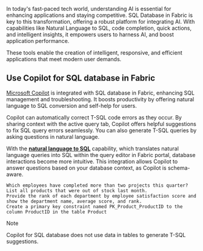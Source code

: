In today's fast-paced tech world, understanding AI is essential for enhancing applications and staying competitive. SQL Database in Fabric is key to this transformation, offering a robust platform for integrating AI. With capabilities like Natural Language to SQL, code completion, quick actions, and intelligent insights, it empowers users to harness AI, and boost application performance. 

These tools enable the creation of intelligent, responsive, and efficient applications that meet modern user demands.

## Use Copilot for SQL database in Fabric

[Microsoft Copilot](/azure/azure-sql/copilot/copilot-azure-sql-overview?azure-portal=true) is integrated with SQL database in Fabric, enhancing SQL management and troubleshooting. It boosts productivity by offering natural language to SQL conversion and self-help for users.

Copilot can automatically correct T-SQL code errors as they occur. By sharing context with the active query tab, Copilot offers helpful suggestions to fix SQL query errors seamlessly. You can also generate T-SQL queries by asking questions in natural language.

With the [**natural language to SQL**](/azure/azure-sql/copilot/query-editor-natural-language-to-sql-copilot?azure-portal=true) capability, which translates natural language queries into SQL within the query editor in Fabric portal, database interactions become more intuitive. This integration allows Copilot to answer questions based on your database context, as Copilot is schema-aware.

```
Which employees have completed more than two projects this quarter?
List all products that were out of stock last month.
Provide the rank of each department by employee satisfaction score and show the department name, average score, and rank.
Create a primary key constraint named PK_Product_ProductID to the column ProductID in the table Product
```

> [!NOTE]
> Copilot for SQL database does not use data in tables to generate T-SQL suggestions.
